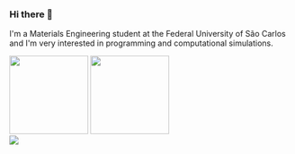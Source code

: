 ### Hi there 👋

I'm a Materials Engineering student at the Federal University of São Carlos and I'm very interested in programming and computational simulations.

<div>
  <img height="140em" src="https://github-readme-stats.vercel.app/api?username=pamelaborgess&show_icons=true&theme=dracula&hide=contribs,prs">
  <img height="140em" src="https://github-readme-stats.vercel.app/api/top-langs/?username=pamelaborgess&layout=compact&langs_count=16&theme=dracula">
</div>

<div>
  <a href="https://www.linkedin.com/in/p%C3%A2mela-borges-35044510a/" target="_blanck"><img src="https://img.shields.io/badge/LinkedIn-0077B5?style=for-the-badge&logo=linkedin&logoColor=white" target="_blank"></a>
